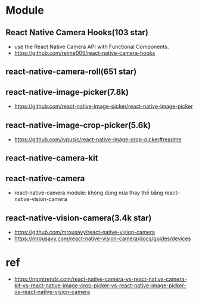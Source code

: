# Module

## React Native Camera Hooks(103 star)
+ use the React Native Camera API with Functional Components.
+ https://github.com/reime005/react-native-camera-hooks

## react-native-camera-roll(651 star)

## react-native-image-picker(7.8k)
+ https://github.com/react-native-image-picker/react-native-image-picker


## react-native-image-crop-picker(5.6k)
+ https://github.com/ivpusic/react-native-image-crop-picker#readme

## react-native-camera-kit

## react-native-camera
+ react-native-camera module: không dùng nữa thay thế bằng react-native-vision-camera
## react-native-vision-camera(3.4k star)
+ https://github.com/mrousavy/react-native-vision-camera
+ https://mrousavy.com/react-native-vision-camera/docs/guides/devices

# ref
+ https://npmtrends.com/react-native-camera-vs-react-native-camera-kit-vs-react-native-image-crop-picker-vs-react-native-image-picker-vs-react-native-vision-camera
